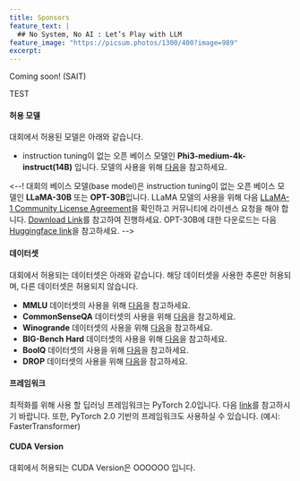 ```yaml
---
title: Sponsors
feature_text: |
  ## No System, No AI : Let’s Play with LLM
feature_image: "https://picsum.photos/1300/400?image=989"
excerpt:
---
```


Coming soon!
(SAIT)

TEST

#### 허용 모델

대회에서 허용된 모델은 아래와 같습니다.   
* instruction tuning이 없는 오픈 베이스 모델인 **Phi3-medium-4k-instruct(14B)** 입니다. 모델의 사용을 위해 <a target="_blank" href="https://huggingface.co/datasets/cais/mmlu"> 다음</a>을 참고하세요.  

<--!
대회의 베이스 모델(base model)은 instruction tuning이 없는 오픈 베이스 모델인 **LLaMA-30B** 또는 **OPT-30B**입니다. LLaMA 모델의 사용을 위해 다음 <a target="_blank" href="https://github.com/facebookresearch/llama/blob/main/LICENSE">LLaMA-1 Community License Agreement</a>을 확인하고 커뮤니티에 라이센스 요청을 해야 합니다. <a target="_blank" href="https://docs.google.com/forms/d/e/1FAIpQLSfqNECQnMkycAp2jP4Z9TFX0cGR4uf7b_fBxjY_OjhJILlKGA/viewform">Download Link</a>를 참고하여 진행하세요. OPT-30B에 대한 다운로드는 다음 <a target="_blank" href="https://huggingface.co/facebook/opt-30b"> Huggingface link</a>을 참고하세요.
-->


#### 데이터셋

대회에서 허용되는 데이터셋은 아래와 같습니다. 해당 데이터셋을 사용한 추론만 허용되며, 다른 데이터셋은 허용되지 않습니다.  

* **MMLU** 데이터셋의 사용을 위해 <a target="_blank" href="https://huggingface.co/datasets/cais/mmlu"> 다음</a>을 참고하세요.  
* **CommonSenseQA** 데이터셋의 사용을 위해 <a target="_blank" href="https://www.tau-nlp.sites.tau.ac.il/commonsenseqa"> 다음</a>을 참고하세요.  
* **Winogrande** 데이터셋의 사용을 위해 <a target="_blank" href="https://huggingface.co/datasets/allenai/winogrande"> 다음</a>을 참고하세요.  
* **BIG-Bench Hard** 데이터셋의 사용을 위해 <a target="_blank" href="https://github.com/suzgunmirac/BIG-Bench-Hard"> 다음</a>을 참고하세요.  
* **BoolQ** 데이터셋의 사용을 위해 <a target="_blank" href="https://github.com/google-research-datasets/boolean-questions"> 다음</a>을 참고하세요.  
* **DROP** 데이터셋의 사용을 위해 <a target="_blank" href="https://huggingface.co/datasets/ucinlp/drop"> 다음</a>을 참고하세요.  


#### 프레임워크

최적화를 위해 사용 할 딥러닝 프레임워크는 PyTorch 2.0입니다. 다음 <a target="_blank" href="https://github.com/pytorch/pytorch/tree/v2.0.0">link</a>를 참고하시기 바랍니다. 또한, PyTorch 2.0 기반의 프레임워크도 사용하실 수 있습니다. (예시: FasterTransformer)

#### CUDA Version  

대회에서 허용되는 CUDA Version은   OOOOOO  입니다. 
